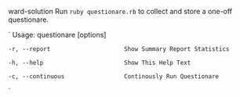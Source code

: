 ward-solution
Run `ruby questionare.rb` to collect and store a one-off questionare.

`
Usage: questionare [options]

    -r, --report                     Show Summary Report Statistics

    -h, --help                       Show This Help Text

    -c, --continuous                 Continously Run Questionare

`